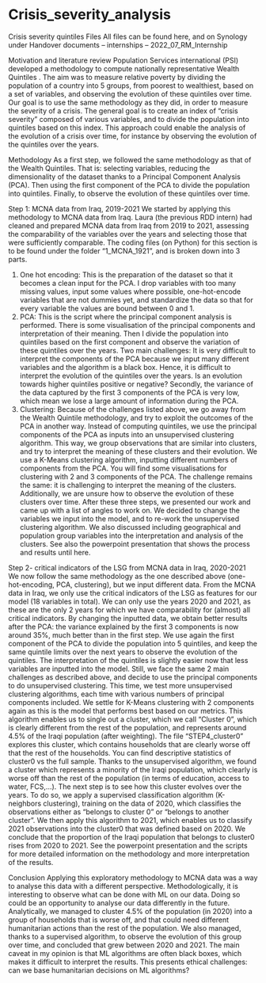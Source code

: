 # Crisis_severity_analysis

Crisis severity quintiles
Files
All files can be found here, and on Synology under Handover documents – internships – 2022_07_RM_Internship

Motivation and literature review
Population Services international (PSI) developed a methodology to compute nationally representative Wealth Quintiles . The aim was to measure relative poverty by dividing the population of a country into 5 groups, from poorest to wealthiest, based on a set of variables, and observing the evolution of these quintiles over time. 
Our goal is to use the same methodology as they did, in order to measure the severity of a crisis. The general goal is to create an index of “crisis severity” composed of various variables, and to divide the population into quintiles based on this index. This approach could enable the analysis of the evolution of a crisis over time, for instance by observing the evolution of the quintiles over the years.

Methodology
As a first step, we followed the same methodology as that of the Wealth Quintiles. That is: selecting variables, reducing the dimensionality of the dataset thanks to a Principal Component Analysis (PCA). Then using the first component of the PCA to divide the population into quintiles. Finally, to observe the evolution of these quintiles over time.


Step 1: MCNA data from Iraq, 2019-2021
We started by applying this methodology to MCNA data from Iraq. Laura (the previous RDD intern) had cleaned and prepared MCNA data from Iraq from 2019 to 2021, assessing the comparability of the variables over the years and selecting those that were sufficiently comparable. The coding files (on Python) for this section is to be found under  the folder “1_MCNA_1921”, and is broken down into 3 parts.
1.	One hot encoding: This is the preparation of the dataset so that it becomes a clean input for the PCA. I drop variables with too many missing values, input some values where possible, one-hot-encode variables that are not dummies yet, and standardize the data so that for every variable the values are bound between 0 and 1.
2.	PCA: This is the script where the principal component analysis is performed. There is some visualisation of the principal components and interpretation of their meaning. Then I divide the population into quintiles based on the first component and observe the variation of these quintiles over the years. 
Two main challenges: It is very difficult to interpret the components of the PCA because we input many different variables and the algorithm is a black box. Hence, it is difficult to interpret the evolution of the quintiles over the years. Is an evolution towards higher quintiles positive or negative? Secondly, the variance of the data captured by the first 3 components of the PCA is very low, which mean we lose a large amount of information during the PCA.
3.	Clustering: Because of the challenges listed above, we go away from the Wealth Quintile methodology, and try to exploit the outcomes of the PCA in another way. Instead of computing quintiles, we use the principal components of the PCA as inputs into an unsupervised clustering algorithm. This way, we group observations that are similar into clusters, and try to interpret the meaning of these clusters and their evolution. We use a K-Means clustering algorithm, inputting different numbers of components from the PCA. You will find some visualisations for clustering with 2 and 3 components of the PCA.
The challenge remains the same: it is challenging to interpret the meaning of the clusters. Additionally, we are unsure how to observe the evolution of these clusters over time.
After these three steps, we presented our work and came up with a list of angles to work on. We decided to change the variables we input into the model, and to re-work the unsupervised clustering algorithm. We also discussed including geographical and population group variables into the interpretation and analysis of the clusters.
See also the powerpoint presentation that shows the process and results until here.


Step 2- critical indicators of the LSG from MCNA data in Iraq, 2020-2021
We now follow the same methodology as the one described above (one-hot-encoding, PCA, clustering), but we input different data. From the MCNA data in Iraq, we only use the critical indicators of the LSG as features for our model (18 variables in total). We can only use the years 2020 and 2021, as these are the only 2 years for which we have comparability for (almost) all critical indicators.
By changing the inputted data, we obtain better results after the PCA: the variance explained by the first 3 components is now around 35%, much better than in the first step. We use again the first component of the PCA to divide the population into 5 quintiles, and keep the same quintile limits over the next years to observe the evolution of the quintiles. The interpretation of the quintiles is slightly easier now that less variables are inputted into the model. Still, we face the same 2 main challenges as described above, and decide to use the principal components to do unsupervised clustering.
This time, we test more unsupervised clustering algorithms, each time with various numbers of principal components included. We settle for K-Means clustering with 2 components again as this is the model that performs best based on our metrics. 
This algorithm enables us to single out a cluster, which we call “Cluster 0”, which is clearly different from the rest of the population, and represents around 4.5% of the Iraqi population (after weighting). The file “STEP4_cluster0” explores this cluster, which contains households that are clearly worse off that the rest of the households. You can find descriptive statistics of cluster0 vs the full sample.
Thanks to the unsupervised algorithm, we found a cluster which represents a minority of the Iraqi population, which clearly is worse off than the rest of the population (in terms of education, access to water, FCS,…). The next step is to see how this cluster evolves over the years. To do so, we apply a supervised classification algorithm (K-neighbors clustering), training on the data of 2020, which classifies the observations either as “belongs to cluster 0” or “belongs to another cluster”. We then apply this algorithm to 2021, which enables us to classify 2021 observations into the cluster0 that was defined based on 2020. We conclude that the proportion of the Iraqi population that belongs to cluster0 rises from 2020 to 2021.
See the powerpoint presentation and the scripts for more detailed information on the methodology and more interpretation of the results.

Conclusion
Applying this exploratory methodology to MCNA data was a way to analyse this data with a different perspective. Methodologically, it is interesting to observe what can be done with ML on our data. Doing so could be an opportunity to analyse our data differently in the future.
Analytically, we managed to cluster 4.5% of the population (in 2020) into a group of households that is worse off, and that could need different humanitarian actions than the rest of the population. We also managed, thanks to a supervised algorithm, to observe the evolution of this group over time, and concluded that grew between 2020 and 2021. 
The main caveat in my opinion is that ML algorithms are often black boxes, which makes it difficult to interpret the results. This presents ethical challenges: can we base humanitarian decisions on ML algorithms? 
